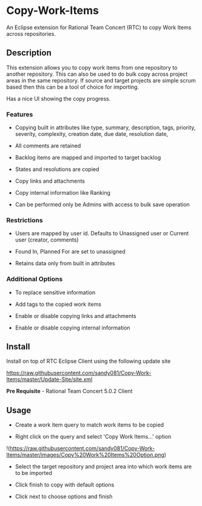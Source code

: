 # Copy-Work-Items
An Eclipse extension for Rational Team Concert (RTC) to copy Work Items across repositories.

## Description

This extension allows you to copy work items from one repository to another repository. This can also be used to do bulk copy across project areas in the same repository. If source and target projects are simple scrum based then this can be a tool of choice for importing.

Has a nice UI showing the copy progress.

### Features

* Copying built in attributes like type, summary, description, tags, priority, severity, complexity, creation date, due date, resolution date,

* All comments are retained

* Backlog items are mapped and imported to target backlog

* States and resolutions are copied

* Copy links and attachments

* Copy internal information like Ranking

* Can be performed only be Admins with access to bulk save operation

### Restrictions

* Users are mapped by user id. Defaults to Unassigned user or Current user (creator, comments)

* Found In, Planned For are set to unassigned

* Retains data only from built in attributes


### Additional Options

* To replace sensitive information

* Add tags to the copied work items

* Enable or disable copying links and attachments

* Enable or disable copying internal information

## Install

Install on top of RTC Eclipse Client using the following update site

https://raw.githubusercontent.com/sandy081/Copy-Work-Items/master/Update-Site/site.xml

**Pre Requisite** - Rational Team Concert 5.0.2 Client

## Usage

* Create a work item query to match work items to be copied

* Right click on the query and select 'Copy Work Items...' option

!(https://raw.githubusercontent.com/sandy081/Copy-Work-Items/master/images/Copy%20Work%20Items%20Option.png)

* Select the target repository and project area into which work items are to be imported

* Click finish to copy with default options

* Click next to choose options and finish
